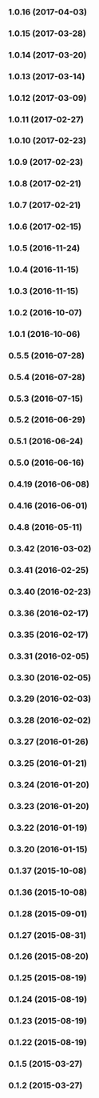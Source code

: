 ### 1.0.16 (2017-04-03)


### 1.0.15 (2017-03-28)


### 1.0.14 (2017-03-20)


### 1.0.13 (2017-03-14)


### 1.0.12 (2017-03-09)


### 1.0.11 (2017-02-27)


### 1.0.10 (2017-02-23)


### 1.0.9 (2017-02-23)


### 1.0.8 (2017-02-21)


### 1.0.7 (2017-02-21)


### 1.0.6 (2017-02-15)


### 1.0.5 (2016-11-24)


### 1.0.4 (2016-11-15)


### 1.0.3 (2016-11-15)


### 1.0.2 (2016-10-07)


### 1.0.1 (2016-10-06)


### 0.5.5 (2016-07-28)


### 0.5.4 (2016-07-28)


### 0.5.3 (2016-07-15)


### 0.5.2 (2016-06-29)


### 0.5.1 (2016-06-24)


### 0.5.0 (2016-06-16)


### 0.4.19 (2016-06-08)


### 0.4.16 (2016-06-01)


### 0.4.8 (2016-05-11)


### 0.3.42 (2016-03-02)


### 0.3.41 (2016-02-25)


### 0.3.40 (2016-02-23)


### 0.3.36 (2016-02-17)


### 0.3.35 (2016-02-17)


### 0.3.31 (2016-02-05)


### 0.3.30 (2016-02-05)


### 0.3.29 (2016-02-03)


### 0.3.28 (2016-02-02)


### 0.3.27 (2016-01-26)


### 0.3.25 (2016-01-21)


### 0.3.24 (2016-01-20)


### 0.3.23 (2016-01-20)


### 0.3.22 (2016-01-19)


### 0.3.20 (2016-01-15)


### 0.1.37 (2015-10-08)


### 0.1.36 (2015-10-08)


### 0.1.28 (2015-09-01)


### 0.1.27 (2015-08-31)


### 0.1.26 (2015-08-20)


### 0.1.25 (2015-08-19)


### 0.1.24 (2015-08-19)


### 0.1.23 (2015-08-19)


### 0.1.22 (2015-08-19)


### 0.1.5 (2015-03-27)


### 0.1.2 (2015-03-27)

